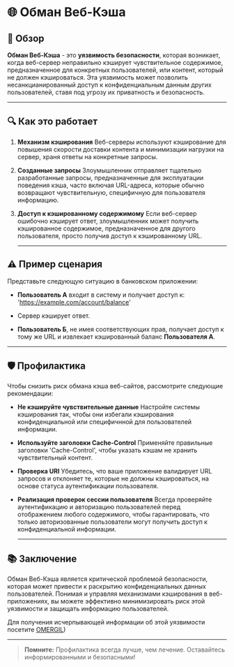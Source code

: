 # 🌐 Обман Веб-Кэша

## 📜 Обзор

**Обман Веб-Кэша** - это **уязвимость безопасности**, которая возникает, когда веб-сервер неправильно кэширует чувствительное содержимое, предназначенное для конкретных пользователей, или контент, который не должен кэшироваться. Эта уязвимость может позволить несанкцианированный доступ к конфиденциальным данным других пользователей, ставя под угрозу их приватность и безопасность.

---

## 🔍 Как это работает

1. **Механизм кэширования**
   Веб-серверы используют кэширование для повышения скорости доставки контента и минимизации нагрузки на сервер, храня ответы на конкретные запросы.

2. **Созданные запросы**
   Злоумышленник отправляет тщательно разработанные запросы, предназначенные для эксплуатации поведения кэша, часто включая URL-адреса, которые обычно возвращают чувствительную, специфичную для пользователя информацию.

3. **Доступ к кэшированному содержимому**
   Если веб-сервер ошибочно кэширует ответ, злоумышленник может получить кэшированное содержимое, предназначенное для другого пользователя, просто получив доступ к кэшированному URL.

   ---

## ⚠️ Пример сценария

Представьте следующую ситуацию в банковском приложении:

- **Пользователь А** входит в систему и получает доступ к: 'https://example.com/account/balance'

- Сервер кэширует ответ.

- **Пользователь Б**, не имея соответствующих прав, получает доступ к тому же URL и извлекает кэшированный баланс **Пользователя А**.

---

## 🛡️ Профилактика

Чтобы снизить риск обмана кэша веб-сайтов, рассмотрите следующие рекомендации:

- **Не кэшируйте чувствительные данные**
  Настройте системы кэширования так, чтобы они избегали кэширования конфиденциальной или специфичнной для пользователей информации.

- **Используйте заголовки Cache-Control**
  Применяйте правильные заголовки 'Cache-Control', чтобы указать кэшам не хранить чувствительный контент.

- **Проверка URI**
  Убедитесь, что ваше приложение валидирует URL запросов и отклоняет те, которые не должны кэшироваться, на основе статуса аутентификации пользователя.

- **Реализация проверок сессии пользователя**
  Всегда проверяйте аутентификацию и авторизацию пользователей перед отображением любого содержимого, чтобы гарантировать, что только авторизованные пользователи могут получить доступ к конфиденциальной информации.

  ---

## 📚 Заключение

Обман Веб-Кэша является критической проблемой безопасности, которая может привести к раскрытию конфиденциальных данных пользователей. Понимая и управляя механизмами кэширования в веб-приложениях, вы можете эффективно минимизировать риск этой уязвимости и защищать информацию пользователей.

Для получения исчерпывающей информации об этой уязвимости посетите [OMERGIL](https://omergil.blogspot.com/2017/02/web-cache-deception-attack.html))

---

> **Помните:** Профилактика всегда лучше, чем лечение. Оставайтесь информированными и безопасными!
